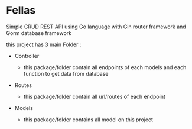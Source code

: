 # Fellas

Simple CRUD REST API using Go language with Gin router framework and Gorm database framework

this project has 3 main Folder :

- Controller

  - this package/folder contain all endpoints of each models and each function to get data from database

- Routes

  - this package/folder contain all url/routes of each endpoint

- Models
  - this package/folder contains all model on this project
